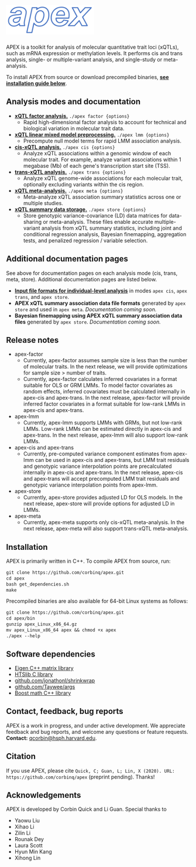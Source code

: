 
# <img src="/doc/logo.svg" width="240" height="80"/>

APEX is a toolkit for analysis of molecular quantitative trait loci (xQTLs), such as mRNA expression or methylation levels. It performs cis and trans analysis, single- or multiple-variant analysis, and single-study or meta-analysis. 

To install APEX from source or download precompiled binaries, [**see installation guide below**](#installation).  

## Analysis modes and documentation
- [**xQTL factor analysis.**](/apex/doc/mode_factor/)  `./apex factor {options}`
	 - Rapid high-dimensional factor analysis to account for technical and biological variation in molecular trait data. 
- [**xQTL linear mixed model preprocessing.**](/apex/doc/mode_lmm/)  `./apex lmm {options}`
	 - Precompute null model terms for rapid LMM association analysis. 
- [**cis-xQTL analysis.**](/apex/doc/mode_cis/) `./apex cis {options}`
	 - Analyze xQTL associations within a genomic window of each molecular trait.  For example, analyze variant associations within 1 megabase (Mb) of each gene's transcription start site (TSS).  
 - [**trans-xQTL analysis.**](/apex/doc/mode_trans/)  `./apex trans {options}`
	 - Analyze xQTL genome-wide associations for each molecular trait, optionally excluding variants within the cis region. 
 - [**xQTL meta-analysis.**](/apex/doc/mode_meta/)  `./apex meta {options}`
	 -  Meta-analyze xQTL association summary statistics across one or multiple studies.   
 - [**xQTL summary data storage.**](/apex/doc/mode_store/)  `./apex store {options}`
	 -  Store genotypic variance-covariance (LD) data matrices for data-sharing or meta-analysis. These files enable accurate multiple-variant analysis from xQTL summary statistics, including joint and conditional regression analysis, Bayesian finemapping, aggregation tests, and penalized regression / variable selection.    
 
## Additional documentation pages
 See above for documentation pages on each analysis mode (cis, trans, meta, store).  Additional documentation pages are listed below. 
 - **[Input file formats for individual-level analysis](/apex/doc/input_files)** in modes `apex cis`, `apex trans`, and `apex store`. 
 - **APEX xQTL summary association data file formats** generated by `apex store` and used in `apex meta`. *Documentation coming soon.*
 - **Bayesian finemapping using APEX xQTL summary association data files** generated by `apex store`. *Documentation coming soon.*
 
## Release notes
 - apex-factor
	 - Currently, apex-factor assumes sample size is less than the number of molecular traits.  In the next release, we will provide optimizations for sample size > number of traits. 
	 - Currently, apex-factor calculates inferred covariates in a format suitable for OLS or GRM LMMs.  To model factor covariates as random effects, inferred covariates must be calculated internally in apex-cis and apex-trans.  In the next release, apex-factor will provide inferred factor covariates in a format suitable for low-rank LMMs in apex-cis and apex-trans. 
 - apex-lmm
	 - Currently, apex-lmm supports LMMs with GRMs, but not low-rank LMMs. Low-rank LMMs can be estimated directly in apex-cis and apex-trans.  In the next release, apex-lmm will also support low-rank LMMs. 
 - apex-cis and apex-trans
	 - Currently, pre-computed variance component estimates from apex-lmm can be used in apex-cis and apex-trans, but LMM trait residuals and genotypic variance interpolation points are precalculated internally in apex-cis and apex-trans.  In the next release, apex-cis and apex-trans will accept precomputed LMM trait residuals and genotypic variance interpolation points from apex-lmm.  
 - apex-store
	 - Currently, apex-store provides adjusted LD for OLS models.  In the next release, apex-store will provide options for adjusted LD in LMMs. 
 - apex-meta
	 - Currently, apex-meta supports only cis-xQTL meta-analysis. In the next release, apex-meta will also support trans-xQTL meta-analysis. 
 
## Installation
APEX is primarily written in C++. To compile APEX from source, run:
```
git clone https://github.com/corbinq/apex.git
cd apex 
bash get_dependencies.sh
make
```
Precompiled binaries are also available for 64-bit Linux systems as follows:
```
git clone https://github.com/corbinq/apex.git
cd apex/bin
gunzip apex_Linux_x86_64.gz
mv apex_Linux_x86_64 apex && chmod +x apex
./apex --help
```

## Software dependencies

 - [Eigen C++ matrix library](http://eigen.tuxfamily.org/)
 - [HTSlib C library](http://www.htslib.org/)
 - [github.com/jonathonl/shrinkwrap](https://github.com/jonathonl/shrinkwrap)
 - [github.com/Taywee/args](https://github.com/Taywee/args)
 - [Boost math C++ library](https://www.boost.org/)

## Contact, feedback, bug reports
APEX is a work in progress, and under active development. We appreciate feedback and bug reports, and welcome any questions or feature requests. **Contact:** <qcorbin@hsph.harvard.edu>.  

## Citation
If you use APEX, please cite `Quick, C; Guan, L; Lin, X (2020). URL: https://github.com/corbinq/apex` (preprint pending). Thanks!

## Acknowledgements
APEX is developed by Corbin Quick and Li Guan. Special thanks to 

 - Yaowu Liu
 - Xihao Li
 - Zilin Li
 - Rounak Dey
 - Laura Scott
 - Hyun Min Kang 
 - Xihong Lin 



